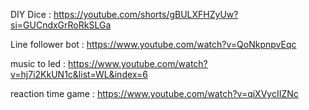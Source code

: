 DIY Dice : https://youtube.com/shorts/gBULXFHZyUw?si=GUCndxGrRoRkSLGa

Line follower bot : https://www.youtube.com/watch?v=QoNkpnpvEqc

music to led : https://www.youtube.com/watch?v=hj7i2KkUN1c&list=WL&index=6

reaction time game : https://www.youtube.com/watch?v=qiXVycIIZNc

